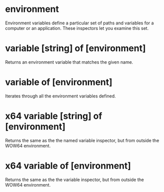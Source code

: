 # environment

Environment variables define a particular set of paths and variables for a computer or an application. These inspectors let you examine this set.

# variable [string] of [environment]

Returns an environment variable that matches the given name.

# variable of [environment]

Iterates through all the environment variables defined.

# x64 variable [string] of [environment]

Returns the same as the the named variable inspector, but from outside the WOW64 environment.

# x64 variable of [environment]

Returns the same as the the variable inspector, but from outside the WOW64 environment.
